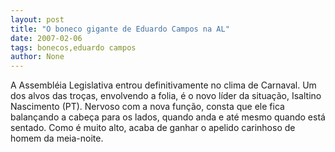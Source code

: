 ```yaml
---
layout: post
title: "O boneco gigante de Eduardo Campos na AL"
date: 2007-02-06
tags: bonecos,eduardo campos
author: None
---
```

A Assembléia Legislativa entrou definitivamente no clima de Carnaval.
Um dos alvos das troças, envolvendo a folia, é o novo líder da situação, Isaltino Nascimento (PT).
Nervoso com a nova função, consta que ele fica balançando a cabeça para os lados, quando anda e até mesmo quando está sentado.
Como é muito alto, acaba de ganhar o apelido carinhoso de homem da meia-noite. 